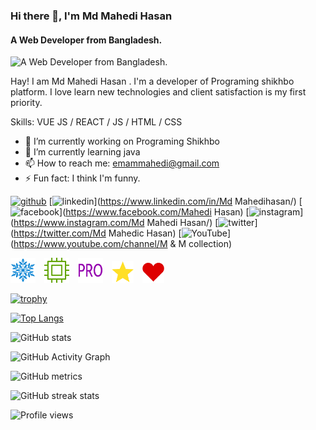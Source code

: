 ### Hi there 👋, I'm Md Mahedi Hasan
#### A Web Developer from Bangladesh.
![A Web Developer from Bangladesh.](https://github.com/MdMahediHasan12345/MdMahediHasan12345/blob/main/Brown%20Boyfriend's%20Birthday%20Facebook%20Event%20Cover1%20(820%20%C3%97%20312px).png)

Hay! I am Md Mahedi Hasan . I'm a developer of Programing shikhbo platform. I love learn new technologies and client satisfaction is my first priority.


Skills: VUE JS / REACT / JS / HTML / CSS

- 🔭 I’m currently working on Programing Shikhbo 
- 🌱 I’m currently learning java 
- 📫 How to reach me: emammahedi@gmail.com 
- ⚡ Fun fact: I think I'm funny. 


[<img src='https://cdn.jsdelivr.net/npm/simple-icons@3.0.1/icons/github.svg' alt='github' height='40'>](https://github.com/mdmahedihasan12345)  [<img src='https://cdn.jsdelivr.net/npm/simple-icons@3.0.1/icons/linkedin.svg' alt='linkedin' height='40'>](https://www.linkedin.com/in/Md Mahedihasan/)  [<img src='https://cdn.jsdelivr.net/npm/simple-icons@3.0.1/icons/facebook.svg' alt='facebook' height='40'>](https://www.facebook.com/Mahedi Hasan)  [<img src='https://cdn.jsdelivr.net/npm/simple-icons@3.0.1/icons/instagram.svg' alt='instagram' height='40'>](https://www.instagram.com/Md Mahedi Hasan/)  [<img src='https://cdn.jsdelivr.net/npm/simple-icons@3.0.1/icons/twitter.svg' alt='twitter' height='40'>](https://twitter.com/Md Mahedic Hasan)  [<img src='https://cdn.jsdelivr.net/npm/simple-icons@3.0.1/icons/youtube.svg' alt='YouTube' height='40'>](https://www.youtube.com/channel/M & M collection)  

<a href='https://archiveprogram.github.com/'><img src='https://raw.githubusercontent.com/acervenky/animated-github-badges/master/assets/acbadge.gif' width='40' height='40'></a> <a href='https://docs.github.com/en/developers'><img src='https://raw.githubusercontent.com/acervenky/animated-github-badges/master/assets/devbadge.gif' width='40' height='40'></a> <a href='https://github.com/pricing'><img src='https://raw.githubusercontent.com/acervenky/animated-github-badges/master/assets/pro.gif' width='40' height='40'></a> <a href='https://stars.github.com/'><img src='https://raw.githubusercontent.com/acervenky/animated-github-badges/master/assets/starbadge.gif' width='35' height='35'></a> <a href='https://docs.github.com/en/github/supporting-the-open-source-community-with-github-sponsors'><img src='https://raw.githubusercontent.com/acervenky/animated-github-badges/master/assets/sponsorbadge.gif' width='35' height='35'></a> 

[![trophy](https://github-profile-trophy.vercel.app/?username=mdmahedihasan12345)](https://github.com/ryo-ma/github-profile-trophy)

[![Top Langs](https://github-readme-stats.vercel.app/api/top-langs/?username=mdmahedihasan12345)](https://github.com/anuraghazra/github-readme-stats)

![GitHub stats](https://github-readme-stats.vercel.app/api?username=mdmahedihasan12345&show_icons=true&count_private=true)  

![GitHub Activity Graph](https://activity-graph.herokuapp.com/graph?username=mdmahedihasan12345)  

![GitHub metrics](https://metrics.lecoq.io/mdmahedihasan12345)  

![GitHub streak stats](https://github-readme-streak-stats.herokuapp.com/?user=mdmahedihasan12345)  

![Profile views](https://gpvc.arturio.dev/mdmahedihasan12345)  

